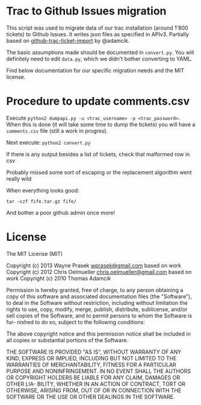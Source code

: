 Trac to Github Issues migration
===============================
This script was used to migrate data of our trac installation (around 1'800 tickets) to Github Issues.
It writes json files as specified in APIv3.
Partially based on [github-trac-ticket-import](https://github.com/adamcik/github-trac-ticket-import) by @adamcik.

The basic assumptions made should be documented in `convert.py`.
You will definitely need to edit `data.py`, which we didn't bother converting to YAML.

Find below documentation for our specific migration needs and the MIT license.

Procedure to update comments.csv
================================

Execute `python2 dumpapi.py -u <trac_username> -p <trac_password>`.  When this is done (it will take some time to dump the tickets) you will have a `comments.csv` file (still a work in progres).

Next execute: `python2 convert.py`

If there is any output besides a list of tickets, check that malformed row in csv

Probably missed some sort of escaping or the replacement algorithm went really wild

When everything looks good:

`tar -czf fife.tar.gz fife/`

And bother a poor github admin once more!

License
=======
The MIT License (MIT)

Copyright (c) 2013 Wayne Prasek <wprasek@gmail.com>
based on work Copyright (c) 2012 Chris Oelmueller <chris.oelmueller@gmail.com>
based on work Copyright (c) 2010 Thomas Adamcik

Permission is hereby granted, free of charge,  to any person obtaining a copy
of this software and associated documentation files (the "Software"), to deal
in the Software without restriction,  including without limitation the rights
to use,  copy, modify,  merge, publish,  distribute, sublicense,  and/or sell
copies of the Software,  and to permit persons  to whom  the Software is fur-
nished to do so, subject to the following conditions:

The above  copyright notice  and this permission notice  shall be included in
all copies or substantial portions of the Software.

THE SOFTWARE IS  PROVIDED "AS IS",  WITHOUT WARRANTY OF ANY KIND,  EXPRESS OR
IMPLIED,  INCLUDING  BUT NOT  LIMITED TO  THE WARRANTIES  OF MERCHANTABILITY,
FITNESS FOR A PARTICULAR  PURPOSE AND NONINFRINGEMENT.  IN NO EVENT SHALL THE
AUTHORS OR  COPYRIGHT HOLDERS  BE LIABLE FOR ANY CLAIM, DAMAGES OR OTHER LIA-
BILITY,  WHETHER IN AN ACTION OF CONTRACT,  TORT OR OTHERWISE,  ARISING FROM,
OUT OF OR IN CONNECTION WITH THE SOFTWARE OR THE USE OR OTHER DEALINGS IN THE
SOFTWARE.

